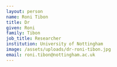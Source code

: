 ```yaml
---
layout: person
name: Roni Tibon
title: Dr
given: Roni
family: Tibon
job_title: Researcher
institution: University of Nottingham
image: /assets/uploads/dr-roni-tibon.jpg
email: roni.tibon@nottingham.ac.uk
---
```

